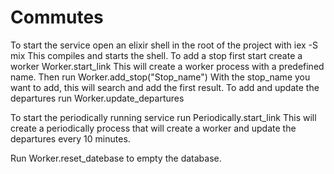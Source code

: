 # Commutes
To start the service open an elixir shell in the root of the project with
iex -S mix
This compiles and starts the shell.
To add a stop first start create a worker
Worker.start_link
This will create a worker process with a predefined name.
Then run
Worker.add_stop("Stop_name")
With the stop_name you want to add, this will search and add the first result.
To add and update the departures run
Worker.update_departures

To start the periodically running service run
Periodically.start_link
This will create a periodically process that will create a worker and 
update the departures every 10 minutes.

Run Worker.reset_datebase to empty the database.
